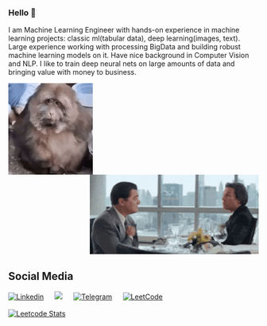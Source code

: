 ### Hello 🐣
I am Machine Learning Engineer with hands-on experience in machine learning projects: classic ml(tabular data), deep learning(images, text). Large experience working with processing BigData and building robust machine learning models on it. Have nice background in Computer Vision and NLP. I like to train deep neural nets on large amounts of data and bringing value with money to business.
<div r style="display: inline-block; justify-content: space-evenly;">
  <img src="https://github.com/vladbelms/vladbelms/blob/main/bibiziana.gif?raw=true" align="left" width="170">
  <img src="https://github.com/vladbelms/vladbelms/blob/main/wolf_of_wall_street.gif?raw=true" align="right" width="340">
</div>
<br>



## Social Media
[![Linkedin](https://img.shields.io/badge/LinkedIn-0077B5?style=for-the-badge&logo=linkedin&logoColor=white)](https://www.linkedin.com/in/vlad-belmach-62aa7b263/) &emsp;
[![](https://img.shields.io/badge/Gmail-D14836?style=for-the-badge&logo=gmail&logoColor=white)](mailto:vladbelms@gmail.com) &emsp;
[![Telegram](https://img.shields.io/badge/Telegram-2CA5E0?style=for-the-badge&logo=telegram&logoColor=white)](https://t.me/vlad0110100) &emsp;
[![LeetCode](https://img.shields.io/badge/LeetCode-000000?style=for-the-badge&logo=LeetCode&logoColor=#d16c06)](https://leetcode.com/u/terring/) &emsp;
<br>
<br>
[![Leetcode Stats](https://leetcard.jacoblin.cool/terring)](https://leetcode.com/u/terring/)